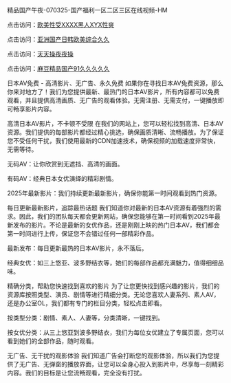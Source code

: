
精品国产午夜-070325-国产福利一区二区三区在线视频-HM


点击访问：<a href="https://bered.pages.dev/">欧美性受XXXX黑人XYX性爽</a>

点击访问：<a href="https://rtj-3zo.pages.dev/">亚洲国产日韩欧美综合久久</a>

点击访问：<a href="https://vassv.pages.dev/">天天操夜夜操</a>

点击访问：<a href="https://https://vassv.pages.dev/">麻豆精品国产91久久久久久</a>


日本AV免费 - 高清影片、无广告、永久免费
如果你在寻找日本AV免费资源，那么你来对地方了！我们为您提供最新、最热门的日本AV影片，所有内容都可以免费观看，并且提供高清画质、无广告的观看体验。无需注册、无需支付，一键播放即可畅享影片内容。

高清日本AV影片，不卡顿不受限
在我们的网站上，您可以轻松找到高清、日本AV资源。我们提供的每部影片都经过精心挑选，确保画质清晰、流畅播放。为了保证您不受任何干扰，我们使用最新的CDN加速技术，确保视频的加载速度非常快，无需等待。

无码AV：让你欣赏到无遮挡、高清的画面。

有码AV：经典日本女优演绎的精彩剧情。

2025年最新影片：我们持续更新最新影片，确保你能第一时间观看到热门资源。

每日更新最新影片，追踪最热话题
我们知道你对最新的日本AV资源有着强烈的需求。因此，我们的团队每天都会更新网站，确保您能够在第一时间看到2025年最新发布的影片。不论是最新的女优作品，还是刚刚上映的热门日本AV，我们都会第一时间进行上传，保证您不会错过任何一部精彩作品。

最新发布：每日更新最热的日本AV影片，永不落后。

经典女优：如三上悠亚、波多野结衣等，她们的每部作品都充满魅力，值得细细品味。

精确分类，帮助您快速找到喜欢的影片
为了让您更快找到感兴趣的影片，我们的资源库按照类型、演员、剧情等进行精细分类。无论您喜欢人妻系列、素人AV，还是办公室OL，我们都有专门的栏目分类，轻松点击即看。

按类型分类：剧情、素人、人妻等，分类清晰，一键找到。

按女优分类：从三上悠亚到波多野结衣，我们为每位女优建立了专属页面，您可以看到她们的全部作品，随时观看。

无广告、无干扰的观影体验
我们知道广告会打断您的观影体验，所以我们为您提供了无广告、无弹窗的播放界面，让您可以全身心投入到影片中，尽享每一刻精彩内容。我们的目标是让您流畅观看，完全没有打扰。



<span style="display:none;">[Canonical link](https://github.com/junlin20270703/qwqee6 ）</span>
